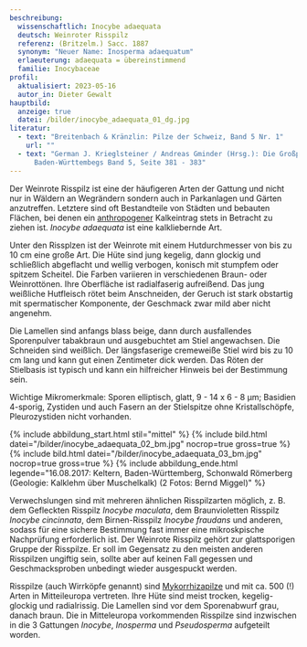 ```yaml
---
beschreibung:
  wissenschaftlich: Inocybe adaequata
  deutsch: Weinroter Risspilz
  referenz: (Britzelm.) Sacc. 1887
  synonym: "Neuer Name: Inosperma adaequatum"
  erlaeuterung: adaequata = übereinstimmend
  familie: Inocybaceae
profil:
  aktualisiert: 2023-05-16
  autor_in: Dieter Gewalt
hauptbild:
  anzeige: true
  datei: /bilder/inocybe_adaequata_01_dg.jpg
literatur:
  - text: "Breitenbach & Kränzlin: Pilze der Schweiz, Band 5 Nr. 1"
    url: ""
  - text: "German J. Krieglsteiner / Andreas Gminder (Hrsg.): Die Großpilze
      Baden-Württembegs Band 5, Seite 381 - 383"
---
```

Der Weinrote Risspilz ist eine der häufigeren Arten der Gattung und nicht nur in Wäldern an Wegrändern sondern auch in Parkanlagen und Gärten anzutreffen. Letztere sind oft Bestandteile von Städten und bebauten Flächen, bei denen ein [anthropogener](anthropogen "Glossar") Kalkeintrag stets in Betracht zu ziehen ist. *Inocybe adaequata* ist eine kalkliebernde Art.

Unter den Rissplzen ist der Weinrote mit einem Hutdurchmesser von bis zu 10 cm eine große Art. Die Hüte sind jung kegelig, dann glockig und schließlich abgeflacht und wellig verbogen, konisch mit stumpfem oder spitzem Scheitel. Die Farben variieren in verschiedenen Braun- oder Weinrottönen. Ihre Oberfläche ist radialfaserig aufreißend. Das jung weißliche Hutfleisch rötet beim Anschneiden, der Geruch ist stark obstartig mit spermatischer Komponente, der Geschmack zwar mild aber nicht angenehm.

Die Lamellen sind anfangs blass beige, dann durch ausfallendes Sporenpulver tabakbraun und ausgebuchtet am Stiel angewachsen. Die Schneiden sind weißlich. Der längsfaserige cremeweiße Stiel wird bis zu 10 cm lang und kann gut einen Zentimeter dick werden. Das Röten der Stielbasis ist typisch und kann ein hilfreicher Hinweis bei der Bestimmung sein.

Wichtige Mikromerkmale: Sporen elliptisch, glatt, 9 - 14 x 6 - 8 µm; Basidien 4-sporig, Zystiden und auch Fasern an der Stielspitze ohne Kristallschöpfe, Pleurozystiden nicht vorhanden.

{% include abbildung_start.html stil="mittel" %}
{% include bild.html datei="/bilder/inocybe_adaequata_02_bm.jpg" nocrop=true gross=true %}
{% include bild.html datei="/bilder/inocybe_adaequata_03_bm.jpg" nocrop=true gross=true %}
{% include abbildung_ende.html legende="16.08.2017: Keltern, Baden-Württemberg, Schonwald Römerberg (Geologie: Kalklehm über Muschelkalk) (2 Fotos: Bernd Miggel)" %}

Verwechslungen sind mit mehreren ähnlichen Risspilzarten möglich, z. B. dem Gefleckten Risspilz *Inocybe maculata*, dem Braunvioletten Risspilz *Inocybe cincinnata*, dem Birnen-Risspilz *Inocybe fraudans* und anderen, sodass für eine sichere Bestimmung fast immer eine mikroskpische Nachprüfung erforderlich ist. Der Weinrote Risspilz gehört zur glattsporigen Gruppe der Risspilze. Er soll im Gegensatz zu den meisten anderen Risspilzen ungiftig sein, sollte aber auf keinen Fall gegessen und Geschmacksproben unbedingt wieder ausgespuckt werden.

Risspilze (auch Wirrköpfe genannt) sind [Mykorrhizapilze](Mykorrhiza "Glossar") und mit ca. 500 (!) Arten in Mitteileuropa vertreten. Ihre Hüte sind meist trocken, kegelig-glockig und radialrissig. Die Lamellen sind vor dem Sporenabwurf grau, danach braun. Die in Mitteleuropa vorkommenden Risspilze sind inzwischen in die 3 Gattungen *Inocybe*, *Inosperma* und *Pseudosperma* aufgeteilt worden.